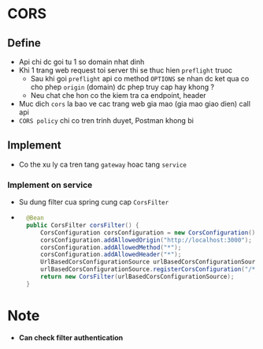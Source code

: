 # CORS
## Define
- Api chi dc goi tu 1 so domain nhat dinh
- Khi 1 trang web request toi server thi se thuc hien `preflight` truoc
  - Sau khi goi `preflight` api co method `OPTIONS` se nhan dc ket qua co cho phep `origin` (domain) dc phep truy cap hay khong ?
  - Neu chat che hon co the kiem tra ca endpoint, header
- Muc dich `cors` la bao ve cac trang web gia mao (gia mao giao dien) call api
- `CORS policy` chi co tren trinh duyet, Postman khong bi

## Implement
- Co the xu ly ca tren tang `gateway` hoac tang `service`

### Implement on service
- Su dung filter cua spring cung cap `CorsFilter`
- ```java
    @Bean
    public CorsFilter corsFilter() {
        CorsConfiguration corsConfiguration = new CorsConfiguration();
        corsConfiguration.addAllowedOrigin("http://localhost:3000");
        corsConfiguration.addAllowedMethod("*");
        corsConfiguration.addAllowedHeader("*");
        UrlBasedCorsConfigurationSource urlBasedCorsConfigurationSource = new UrlBasedCorsConfigurationSource();
        urlBasedCorsConfigurationSource.registerCorsConfiguration("/**", corsConfiguration);
        return new CorsFilter(urlBasedCorsConfigurationSource);
    }

# Note
- **Can check filter authentication**